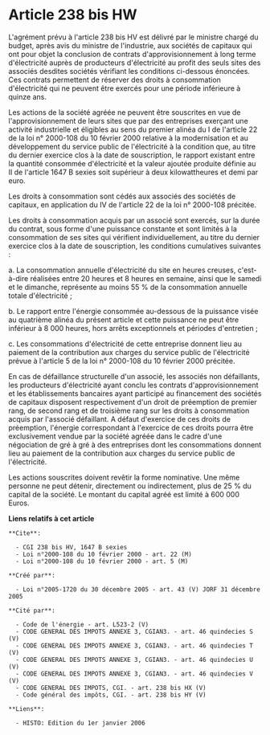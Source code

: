 # Article 238 bis HW

L'agrément prévu à l'article 238 bis HV est délivré par le ministre chargé du budget, après avis du ministre de l'industrie,
aux sociétés de capitaux qui ont pour objet la conclusion de contrats d'approvisionnement à long terme d'électricité auprès
de producteurs d'électricité au profit des seuls sites des associés desdites sociétés vérifiant les conditions ci-dessous
énoncées. Ces contrats permettent de réserver des droits à consommation d'électricité qui ne peuvent être exercés pour une
période inférieure à quinze ans.

Les actions de la société agréée ne peuvent être souscrites en vue de l'approvisionnement de leurs sites que par des
entreprises exerçant une activité industrielle et éligibles au sens du premier alinéa du I de l'article 22 de la loi n°
2000-108 du 10 février 2000 relative à la modernisation et au développement du service public de l'électricité à la condition
que, au titre du dernier exercice clos à la date de souscription, le rapport existant entre la quantité consommée
d'électricité et la valeur ajoutée produite définie au II de l'article 1647 B sexies soit supérieur à deux kilowattheures et
demi par euro.

Les droits à consommation sont cédés aux associés des sociétés de capitaux, en application du IV de l'article 22 de la loi n°
2000-108 précitée.

Les droits à consommation acquis par un associé sont exercés, sur la durée du contrat, sous forme d'une puissance constante
et sont limités à la consommation de ses sites qui vérifient individuellement, au titre du dernier exercice clos à la date de
souscription, les conditions cumulatives suivantes :

a. La consommation annuelle d'électricité du site en heures creuses, c'est-à-dire réalisées entre 20 heures et 8 heures en
semaine, ainsi que le samedi et le dimanche, représente au moins 55 % de la consommation annuelle totale d'électricité ;

b. Le rapport entre l'énergie consommée au-dessous de la puissance visée au quatrième alinéa du présent article et cette
puissance ne peut être inférieur à 8 000 heures, hors arrêts exceptionnels et périodes d'entretien ;

c. Les consommations d'électricité de cette entreprise donnent lieu au paiement de la contribution aux charges du service
public de l'électricité prévue à l'article 5 de la loi n° 2000-108 du 10 février 2000 précitée.

En cas de défaillance structurelle d'un associé, les associés non défaillants, les producteurs d'électricité ayant conclu les
contrats d'approvisionnement et les établissements bancaires ayant participé au financement des sociétés de capitaux
disposent respectivement d'un droit de préemption de premier rang, de second rang et de troisième rang sur les droits à
consommation acquis par l'associé défaillant. A défaut d'exercice de ces droits de préemption, l'énergie correspondant à
l'exercice de ces droits pourra être exclusivement vendue par la société agréée dans le cadre d'une négociation de gré à gré
à des entreprises dont les consommations donnent lieu au paiement de la contribution aux charges du service public de
l'électricité.

Les actions souscrites doivent revêtir la forme nominative. Une même personne ne peut détenir, directement ou indirectement,
plus de 25 % du capital de la société. Le montant du capital agréé est limité à 600 000 Euros.

**Liens relatifs à cet article**

	**Cite**:

	  - CGI 238 bis HV, 1647 B sexies
	  - Loi n°2000-108 du 10 février 2000 - art. 22 (M)
	  - Loi n°2000-108 du 10 février 2000 - art. 5 (M)

	**Créé par**:

	  - Loi n°2005-1720 du 30 décembre 2005 - art. 43 (V) JORF 31 décembre 2005

	**Cité par**:

	  - Code de l'énergie - art. L523-2 (V)
	  - CODE GENERAL DES IMPOTS ANNEXE 3, CGIAN3. - art. 46 quindecies S (V)
	  - CODE GENERAL DES IMPOTS ANNEXE 3, CGIAN3. - art. 46 quindecies T (V)
	  - CODE GENERAL DES IMPOTS ANNEXE 3, CGIAN3. - art. 46 quindecies U (V)
	  - CODE GENERAL DES IMPOTS ANNEXE 3, CGIAN3. - art. 46 quindecies V (V)
	  - CODE GENERAL DES IMPOTS, CGI. - art. 238 bis HX (V)
	  - Code général des impôts, CGI. - art. 238 bis HY (V)

	**Liens**:

	  - HISTO: Edition du 1er janvier 2006
